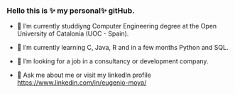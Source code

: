 ### **Hello** this is ✨ my personal✨ gitHub.

- 🔭 I’m currently studdiyng Computer Engineering degree at the Open University of Catalonia (UOC - Spain).

- 🌱 I’m currently learning C, Java, R and in a few months Python and SQL.

- 👯 I’m looking for a job in a consultancy or development company.

- 💬 Ask me about me or visit my linkedIn profile https://www.linkedin.com/in/eugenio-moya/


